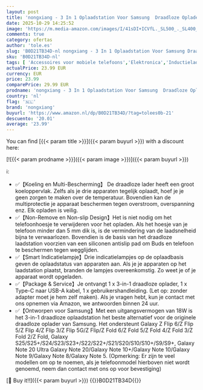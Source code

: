 ```yaml
---
layout: post
title: 'nongxiang - 3 In 1 Oplaadstation Voor Samsung  Draadloze Oplader Inductief Laadstation Voor Samsung S25/S25+/S24/S23/S22/Z Fold/Z Flip Series/Galaxy Watch/Buds Opladen Dock Stand'
date: 2025-10-29 14:25:52
image: 'https://m.media-amazon.com/images/I/41sDI+ICVfL._SL500_._SL400_.jpg'
comments: true
category: ofertas
author: 'tole.es'
slug: 'B0D21TB34D-nl nongxiang - 3 In 1 Oplaadstation Voor Samsung Draadloze...'
sku: 'B0D21TB34D-nl'
tags: [ 'Accessoires voor mobiele telefoons','Elektronica','Inductieladers voor mobiele telefoons','Mobiele telefoonladers','Mobiele telefoons & communicatieproducten','nongxiang','🇳🇱', ]
actualPrice: 23.99 EUR
currency: EUR
price: 23.99
comparePrice: 29.99 EUR
prodname: 'nongxiang - 3 In 1 Oplaadstation Voor Samsung  Draadloze Oplader Inductief Laadstation Voor Samsung S25/S25+/S24/S23/S22/Z Fold/Z Flip Series/Galaxy Watch/Buds Opladen Dock Stand'
country: 'nl'
flag: '🇳🇱'
brand: 'nongxiang'
buyurl: 'https://www.amazon.nl/dp/B0D21TB34D/?tag=tolees0b-21'
descuento: '20.01'
average: '23.99'
---
```


You can find [{{< param title >}}]({{< param buyurl >}}) with a discount here:

[![{{< param prodname >}}]({{< param image >}})]({{< param buyurl >}})

ℹ️:

- ✅【Koeling en Multi-Bescherming】 De draadloze lader heeft een groot koeloppervlak. Zelfs als je drie apparaten tegelijk oplaadt, hoef je je geen zorgen te maken over de temperatuur. Bovendien kan de multiprotectie je apparaat beschermen tegen overstroom, overspanning enz. Elk opladen is veilig.
- ✅【Non-Remove en Non-slip Design】Het is niet nodig om het telefoonhoesje te verwijderen voor het opladen. Als het hoesje van je telefoon minder dan 5 mm dik is, is de vermindering van de laadsnelheid bijna te verwaarlozen. Bovendien is de basis van het draadloze laadstation voorzien van een siliconen antislip pad om Buds en telefoon te beschermen tegen wegglijden.
- ✅【Smart Indicatielampje】Drie indicatielampjes op de oplaadbasis geven de oplaadstatus van apparaten aan. Als je je apparaten op het laadstation plaatst, branden de lampjes overeenkomstig. Zo weet je of je apparaat wordt opgeladen.
- ✅【Package & Service】Je ontvangt 1 x 3-in-1 draadloze oplader, 1 x Type-C naar USB-A kabel, 1 x gebruikershandleiding. (Let op: zonder adapter moet je hem zelf maken). Als je vragen hebt, kun je contact met ons opnemen via Amazon, we antwoorden binnen 24 uur.
- ✅【Ontworpen voor Samsung】Met een uitgangsvermogen van 18W is het 3-in-1 draadloze oplaadstation het beste alternatief voor de originele draadloze oplader van Samsung. Het ondersteunt Galaxy Z Flip 6/Z Flip 5/Z Flip 4/Z Flip 3/Z Flip 5G/Z Flip/Z Fold 6/Z Fold 5/Z Fold 4/Z Fold 3/Z Fold 2/Z Fold, Galaxy S25/S25+/S24/S23/S23+/S22/S22+/S21/S20/S10/S10+/S9/S9+, Galaxy Note 20 Ultra Galaxy Note 20/Galaxy Note 10+/Galaxy Note 10/Galaxy Note 9/Galaxy Note 8/Galaxy Note 5. (Opmerking: Er zijn te veel modellen om op te noemen, als je telefoonmodel hierboven niet wordt genoemd, neem dan contact met ons op voor bevestiging)

[🛒 Buy it!!]({{< param buyurl >}})
{{<world>}}B0D21TB34D{{</world>}}
